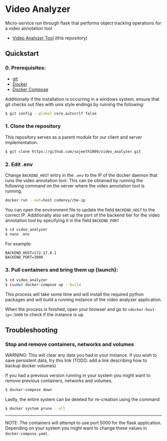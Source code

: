 # Video Analyzer
Micro-service run through flask that performs object tracking operations for a video annotation tool


* [Video Analyzer Tool](https://github.com/sajeeth1009/video_analyzer.git) (this repository)

## Quickstart

### 0. Prerequisites:

* [git](https://git-scm.com/downloads) 
* [Docker](https://docs.docker.com/install/)
* [Docker Compose](https://docs.docker.com/compose/install/)

Additionally if the installation is occurring in a windows system, ensure that git checks out files with unix style endings by running the following:

```bash
$ git config --global core.autocrlf false
```


### 1. Clone the repository

This repository serves as a parent module for our client and server implementation. 
```bash
$ git clone https://github.com/sajeeth1009/video_analyzer.git
```

### 2. Edit .env

Change `BACKEND_HOST` entry in the `.env` to the IP of the docker daemon that runs the video annotation tool.
This can be obtained by running the following command on the server where the video annotation tool is running.
```bash
docker run --net=host codenvy/che-ip
```

You can open the environment file to update the field `BACKEND_HOST` to the correct IP. Additionally also set up the port of the 
backend tier for the video annotation tool by specifying it in the field `BACKEND_PORT`
```bash
$ cd video_analyzer
$ nano .env
```

For example:
```dotenv
BACKEND_HOST=172.17.0.1
BACKEND_PORT=3000
```


### 3. Pull containers and bring them up (launch):

```bash
$ cd video_analyzer
$ (sudo) docker-compose up --build
```
This process will take some time and will install the required python packages and will build a running instance of the video analyzer application.

When the process is finished, open your browser and go to  `<docker-host-ip>:5000` to check if the instance is up.


## Troubleshooting

###  Stop and remove containers, networks and volumes

WARNING: This will clear any data you had in your instance. If you wish to save persistent data, try this link 
(TODO: add a link describing how to backup docker volumes)

If you had a previous version running in your system you might want to remove previous containers, networks and volumes. 

```bash
$ docker-compose down
```
Lastly, the entire system can be deleted for re-creation using the command
```bash
$ docker system prune --all
```

---

NOTE: The containers will attempt to use port 5000 for the flask application. Depending on your system you might want to change these values in `docker-compose.yaml`.

